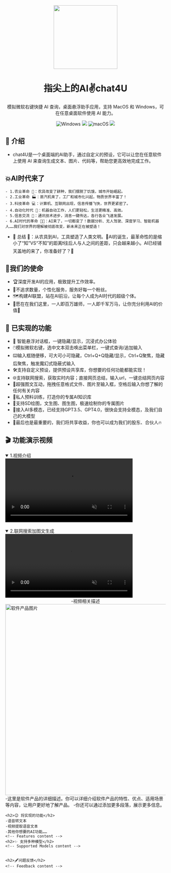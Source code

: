  <div align="center">
        <img width="200" src="https://chat-4u.com/download/logoY.png">
        <h1>指尖上的AI✌️chat4U</h1>
        <p>模拟微软右键快捷 AI 查询，桌面悬浮助手应用，支持 MacOS 和 Windows，可在任意桌面软件使用 AI 能力。</p>
        	<img alt="Windows" src="https://img.shields.io/badge/OS-Windows-informational?style=flat&amp;logo=windows&amp;logoColor=white&amp;color=2bbc8a">
            <a href="https://ghproxy.com/https://github.com/chat4U/chat/releases/download/AI/update.exe"><img src="https://img.shields.io/badge/download-28.4M-32CD32"></a>
            <img alt="macOS" src="https://img.shields.io/badge/OS-MacOS-informational?style=flat&amp;logo=apple&amp;logoColor=white&amp;color=2bbc8a">
            <a href="https://ghproxy.com/https://github.com/chat4U/chat/releases/download/AI/chat4U_Mac.zip"><img src="https://img.shields.io/badge/download-229M-32CD32"></a>  
   </div>

  ## 📢 介绍 
  - chat4U是一个桌面端的AI助手，通过自定义的预设，它可以让您在任意软件上使用 AI 来查询生成文本、图片、代码等，帮助您更高效地完成工作。
    
  ## 💥AI时代来了 
    - 1.农业革命 🌾：农具改变了耕种，我们摆脱了饥饿，城市开始崛起。
    - 2.工业革命 🏭：蒸汽机来了，工厂和城市化兴起，物质世界丰富了！
    - 3.科技革命 💻：计算机、互联网出现，信息传播飞快，世界更紧密了。
    - 4.自动化时代 🤖：机器自动工作，人们更轻松，生活更精准、高效。
    - 5.信息交流 📡：通讯技术进步，消息一键传达，各行各业飞速发展。
    - 6.AI时代的革命 🧠💥：AI来了，一切都变了！数据分析、无人驾驶、深度学习、智能机器人……我们对世界的理解被彻底改变，新未来正在被塑造！
  - 🌟 总结 🌟：从农具到AI，工具塑造了人类文明。🚨AI的诞生，最革命性的是缩小了“知”VS“不知”的距离❗往后人与人之间的差距，只会越来越小。AI已经铺天盖地的来了，你准备好了？🚀
  
  ## 🎯我们的使命 
  - 🏆深度开发AI的应用，极致提升工作效率。 
  - 👥不追求数量，个性化服务，服务好每一个粉丝。 
  - 🗺️构建AI联盟，站在AI前沿，让每个人成为AI时代的超级个体。 
  - 💪愿在在我们这里，一人即百万雄师，一人即千军万马，让你充分利用AI的价值🚀 
    
   ## 🚛  已实现的功能 
  - 💬 智能悬浮对话框，一键隐藏/显示，沉浸式办公体验 
  - 🖱️模拟微软右键，选中文本双击唤出菜单栏，一键式查询/追加输入 
  - ⌨️输入框随便移，可大可小可隐藏，Ctrl+Q+Q隐藏/显示，Ctrl+Q聚焦，隐藏后聚焦，触发魔幻式隐蔽式输入 
  - 🛠️支持自定义预设，提供预设共享库，你想要的任何功能都能实现！ 
  - 🌐支持联网搜索，获取实时内容；直接网页总结，输入url，一键总结网页内容 
  - 📰超强图文互动，拖拽任意格式文件、图片至输入框，空格后输入你想了解的任何有关内容 
  - 📐私人预料训练，打造你的专属AI知识库 
  - 🎨支持SD绘图，文生图、图生图，极速绘制你的专属图片 
  - 🧩接入AI多模态，已经支持GPT3.5、GPT4.0，很快会支持全模态，及我们自己的大模型 
  - 👑最后也是最重要的，我们将共享收益，你也可以成为我们的股东、合伙人🔥 

  <div>
  <h2>🎬 功能演示视频</h2>
    
  <details open="" class="details-reset border rounded-2">
  <summary class="px-3 py-2">  
    <span aria-label="Video description claude2.mp4" class="m-1">1.视频介绍
  </span></summary>
  <video src="https://user-images.githubusercontent.com/29084441/254356590-0771aab0-2ba0-4256-b1f7-850c78faa26f1.mp4" data-canonical-src="https://user-images.githubusercontent.com/29084441/254356590-0771aab0-2ba0-4256-b1f7-850c78faa26f1.mp4" controls="controls" muted="muted" class="d-block rounded-bottom-2 border-top width-fit" style="max-height:640px; min-height: 200px">
  </video>
</details>
	<br>
    <details open="" class="details-reset border rounded-2">
  <summary class="px-3 py-2">  
    <span aria-label="Video description claude2.mp4" class="m-1">2.联网搜索加图文生成
  </span></summary>
  <video src="https://user-images.githubusercontent.com/29084441/239667870-1d60656a-bf16-4c8a-8a86-dc7b52a775d32.mp4" data-canonical-src="https://user-images.githubusercontent.com/29084441/239667870-1d60656a-bf16-4c8a-8a86-dc7b52a775d32.mp4" controls="controls" muted="muted" class="d-block rounded-bottom-2 border-top width-fit" style="max-height:640px; min-height: 200px">
  </video>
  <div align="center">
        -视频相关描述
    </div>
</details>

<div class="container">
        <div class="image-container">
            <img width="600" src="https://chat-4u.com/download/reply.jpg" alt="软件产品图片">
        </div>
        <div class="description">
            -这里是软件产品的详细描述。你可以详细介绍软件产品的特性、优点、适用场景等内容，让用户更好地了解产品。
            -你还可以通过添加更多段落，展示更多信息。
        </div>
    </div>

    <h2>😉 将实现的功能</h2>
    -语音转文本
    -视频提取语音文本
    -其他你想要的AI功能……
    <!-- Features content -->
    <h2>✨ 支持多种模型</h2>
    <!-- Supported Models content -->
    
    
    <h2>🖋️问题反馈</h2>
    <!-- Feedback content -->

